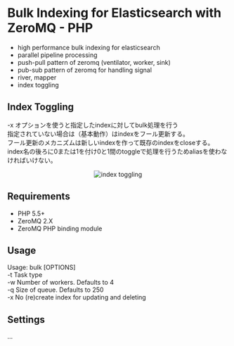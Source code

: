 # Bulk Indexing for Elasticsearch with ZeroMQ - PHP
* high performance bulk indexing for elasticsearch
* parallel pipeline processing
* push-pull pattern of zeromq (ventilator, worker, sink)
* pub-sub pattern of zeromq for handling signal
* river, mapper
* index toggling

## Index Toggling
-x オプションを使うと指定したindexに対してbulk処理を行う  
指定されていない場合は（基本動作）はindexをフール更新する。  
フール更新のメカニズムは新しいindexを作って既存のindexをcloseする。  
index名の後ろに0または1を付け0と1間のtoggleで処理を行うためaliasを使わなければいけない。  
<p align="center"><img src="http://blogfiles.naver.net/20140306_124/parkjy76_13940786232946Tk1H_GIF/alias1.gif" alt="index toggling"></p>

## Requirements
+ PHP 5.5+
+ ZeroMQ 2.X
+ ZeroMQ PHP binding module

## Usage
Usage: bulk [OPTIONS]  
 -t <string> Task type  
 -w <number> Number of workers. Defaults to 4  
 -q <number> Size of queue. Defaults to 250  
 -x No (re)create index for updating and deleting  

## Settings
...
